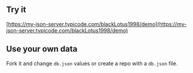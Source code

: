 ## Try it

[https://my-json-server.typicode.com/blackLotus1998/demo](https://my-json-server.typicode.com/blackLotus1998/demo)

## Use your own data

Fork it and change `db.json` values or create a repo with a `db.json` file.
